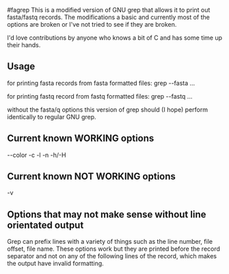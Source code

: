 #fagrep
This is a modified version of GNU grep that allows it to print out
fasta/fastq records.  The modifications a basic and currently most of
the options are broken or I've not tried to see if they are broken.

I'd love contributions by anyone who knows a bit of C and has some time
up their hands.

## Usage
for printing fasta records from fasta formatted files:
grep --fasta ...

for printing fastq record from fastq formatted files:
grep --fastq ...

without the fasta/q options this version of grep should (I hope) perform
identically to regular GNU grep.

## Current known WORKING options
--color
-c
-l
-n
-h/-H

## Current known NOT WORKING options
-v

## Options that may not make sense without line orientated output
Grep can prefix lines with a variety of things such as the line number,
file offset, file name.  These options work but they are printed before
the record separator and not on any of the following lines of the
record, which makes the output have invalid formatting.
